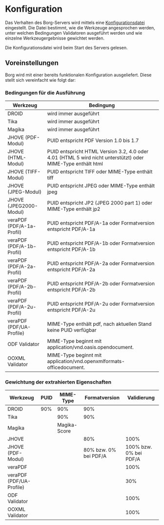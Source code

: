 # Konfiguration

Das Verhalten des Borg-Servers wird mittels eine [Konfigurationsdatei](config/server_config.yml) eingestellt. Die Datei bestimmt, wie die Werkzeuge angesprochen werden, unter welchen Bedingungen Validatoren ausgeführt werden und wie einzelne Werkzeugergebnisse gewichtet werden.

Die Konfigurationsdatei wird beim Start des Servers gelesen.

## Voreinstellungen

Borg wird mit einer bereits funktionalen Konfiguration ausgeliefert. Diese stellt sich vereinfacht wie folgt dar:

### Bedingungen für die Ausführung

| Werkzeug                  | Bedingung                                                                                                   |
| ------------------------- | ----------------------------------------------------------------------------------------------------------- |
| DROID                     | wird immer ausgeführt                                                                                       |
| Tika                      | wird immer ausgeführt                                                                                       |
| Magika                    | wird immer ausgeführt                                                                                       |
| JHOVE (PDF-Modul)         | PUID entspricht PDF Version 1.0 bis 1.7                                                                     |
| JHOVE (HTML-Modul)        | PUID entspricht HTML Version 3.2, 4.0 oder 4.01 (HTML 5 wird nicht unterstützt) oder MIME-Type enthält html |
| JHOVE (TIFF-Modul)        | PUID entspricht TIFF oder MIME-Type enthält tiff                                                            |
| JHOVE (JPEG-Modul)        | PUID entspricht JPEG oder MIME-Type enthält jpeg                                                            |
| JHOVE (JPEG2000-Modul)    | PUID entspricht JP2 (JPEG 2000 part 1) oder MIME-Type enthält jp2                                           |
| veraPDF (PDF/A-1a-Profil) | PUID entspricht PDF/A-1a oder Formatversion entspricht PDF/A-1a                                             |
| veraPDF (PDF/A-1b-Profil) | PUID entspricht PDF/A-1b oder Formatversion entspricht PDF/A-1b                                             |
| veraPDF (PDF/A-2a-Profil) | PUID entspricht PDF/A-2a oder Formatversion entspricht PDF/A-2a                                             |
| veraPDF (PDF/A-2b-Profil) | PUID entspricht PDF/A-2b oder Formatversion entspricht PDF/A-2b                                             |
| veraPDF (PDF/A-2u-Profil) | PUID entspricht PDF/A-2u oder Formatversion entspricht PDF/A-2u                                             |
| veraPDF (PDF/UA-Profile)  | MIME-Type enthält pdf, nach aktuellen Stand keine PUID verfügbar                                            |
| ODF Validator             | MIME-Type beginnt mit application/vnd.oasis.opendocument.                                                   |
| OOXML Validator           | MIME-Type beginnt mit application/vnd.openxmlformats-officedocument.                                        |

### Gewichtung der extrahierten Eigenschaften

| Werkzeug                 | PUID | MIME-Type    | Formatversion         | Validierung            |
| ------------------------ | ---- | ------------ | --------------------- | ---------------------- |
| DROID                    | 90%  | 90%          | 90%                   |                        |
| Tika                     |      | 90%          | 90%                   |                        |
| Magika                   |      | Magika-Score |                       |                        |
| JHOVE                    |      |              | 80%                   | 100%                   |
| JHOVE (PDF-Modul)        |      |              | 80% bzw. 0% bei PDF/A | 100% bzw. 0% bei PDF/A |
| veraPDF                  |      |              |                       | 100%                   |
| veraPDF (PDF/UA-Profile) |      |              |                       | 30%                    |
| ODF Validator            |      |              |                       | 100%                   |
| OOXML Validator          |      |              |                       | 100%                   |
